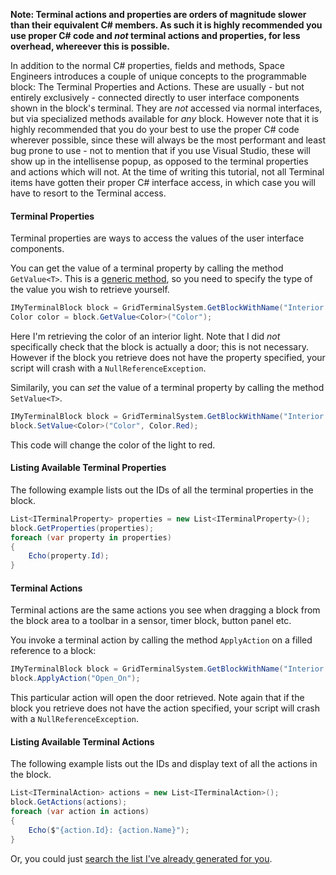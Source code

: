 **Note: Terminal actions and properties are orders of magnitude slower than their equivalent C# members. As such it is highly recommended you use proper C# code and _not_ terminal actions and properties, for less overhead, whereever this is possible.**


In addition to the normal C# properties, fields and methods, Space Engineers introduces a couple of unique concepts to the programmable block: The Terminal Properties and Actions. These are usually - but not entirely exclusively - connected directly to user interface components shown in the block's terminal. They are _not_ accessed via normal interfaces, but via specialized methods available for _any_ block. However note that it is highly recommended that you do your best to use the proper C# code wherever possible, since these will always be the most performant and least bug prone to use - not to mention that if you use Visual Studio, these will show up in the intellisense popup, as opposed to the terminal properties and actions which will not. At the time of writing this tutorial, not all Terminal items have gotten their proper C# interface access, in which case you will have to resort to the Terminal access.

#### Terminal Properties
Terminal properties are ways to access the values of the user interface components.

You can get the value of a terminal property by calling the method `GetValue<T>`. This is a [generic method](https://docs.microsoft.com/en-us/dotnet/csharp/programming-guide/generics/generic-methods), so you need to specify the type of the value you wish to retrieve yourself.
```csharp
IMyTerminalBlock block = GridTerminalSystem.GetBlockWithName("Interior Light");
Color color = block.GetValue<Color>("Color");
```
Here I'm retrieving the color of an interior light. Note that I did _not_ specifically check that the block is actually a door; this is not necessary. However if the block you retrieve does not have the property specified, your script will crash with a `NullReferenceException`.

Similarily, you can _set_ the value of a terminal property by calling the method `SetValue<T>`.
```csharp
IMyTerminalBlock block = GridTerminalSystem.GetBlockWithName("Interior Light");
block.SetValue<Color>("Color", Color.Red);
```
This code will change the color of the light to red.

#### Listing Available Terminal Properties
The following example lists out the IDs of all the terminal properties in the block.
```csharp
List<ITerminalProperty> properties = new List<ITerminalProperty>();
block.GetProperties(properties);
foreach (var property in properties)
{
    Echo(property.Id);
}
```

#### Terminal Actions
Terminal actions are the same actions you see when dragging a block from the block area to a toolbar in a sensor, timer block, button panel etc. 

You invoke a terminal action by calling the method `ApplyAction` on a filled reference to a block:
```csharp
IMyTerminalBlock block = GridTerminalSystem.GetBlockWithName("Interior Door");
block.ApplyAction("Open_On");
```
This particular action will open the door retrieved. Note again that if the block you retrieve does not have the action specified, your script will crash with a `NullReferenceException`.

#### Listing Available Terminal Actions
The following example lists out the IDs and display text of all the actions in the block.
```csharp
List<ITerminalAction> actions = new List<ITerminalAction>();
block.GetActions(actions);
foreach (var action in actions)
{
    Echo($"{action.Id}: {action.Name}");
}
```

Or, you could just [search the list I've already generated for you](https://github.com/malware-dev/MDK-SE/wiki/List-Of-Terminal-Properties-and-Actions).
